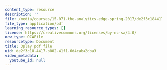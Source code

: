 ```yaml
---
content_type: resource
description: ''
file: /media/courses/15-071-the-analytics-edge-spring-2017/de2f3c184417b00241f16d4caba2dba3_VKFwl-T7Hs0.pdf
file_type: application/pdf
learning_resource_types: []
license: https://creativecommons.org/licenses/by-nc-sa/4.0/
ocw_type: OCWFile
resourcetype: Document
title: 3play pdf file
uid: de2f3c18-4417-b002-41f1-6d4caba2dba3
video_metadata:
  youtube_id: null
---
```

